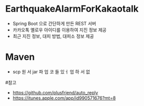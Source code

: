 # EarthquakeAlarmForKakaotalk
- Spring Boot 으로 간단하게 만든 REST 서버
- 카카오톡 옐로우 아이디를 이용하여 지진 정보 제공
- 최근 지진 정보, 대피 방법, 대피소 정보 제공

# Maven
- scp 원 서 jar 파 업 코 들 있ㅓ 업 하 서 없



#참고
- https://github.com/plusfriend/auto_reply
- https://itunes.apple.com/app/id990571676?mt=8
